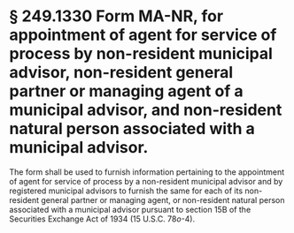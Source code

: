 # § 249.1330   Form MA-NR, for appointment of agent for service of process by non-resident municipal advisor, non-resident general partner or managing agent of a municipal advisor, and non-resident natural person associated with a municipal advisor.

The form shall be used to furnish information pertaining to the appointment of agent for service of process by a non-resident municipal advisor and by registered municipal advisors to furnish the same for each of its non-resident general partner or managing agent, or non-resident natural person associated with a municipal advisor pursuant to section 15B of the Securities Exchange Act of 1934 (15 U.S.C. 78*o*-4).




